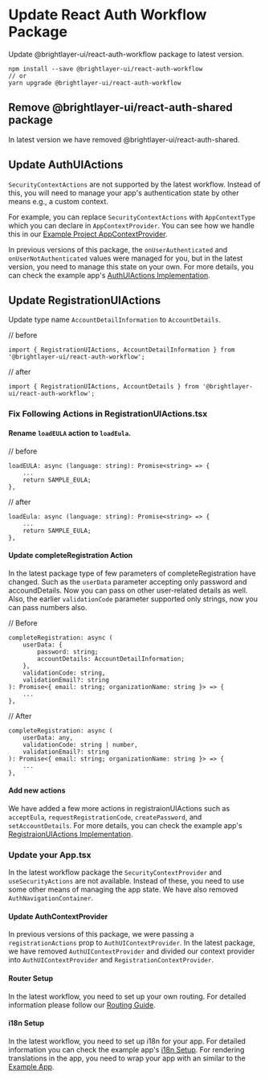 # Update React Auth Workflow Package

Update @brightlayer-ui/react-auth-workflow package to latest version.
```shell
npm install --save @brightlayer-ui/react-auth-workflow
// or
yarn upgrade @brightlayer-ui/react-auth-workflow
```

## Remove @brightlayer-ui/react-auth-shared package

In latest version we have removed @brightlayer-ui/react-auth-shared.

## Update AuthUIActions

`SecurityContextActions` are not supported by the latest workflow. Instead of this, you will need to manage your app's authentication state by other means e.g., a custom context. 

For example, you can replace `SecurityContextActions` with `AppContextType` which you can declare in `AppContextProvider`. You can see how we handle this in our [Example Project AppContextProvider](https://github.com/etn-ccis/blui-react-workflows/blob/master/login-workflow/example/src/contexts/AppContextProvider.tsx).

In previous versions of this package, the `onUserAuthenticated` and `onUserNotAuthenticated` values were managed for you, but in the latest version, you need to manage this state on your own. For more details, you can check the example app's [AuthUIActions Implementation](https://github.com/etn-ccis/blui-react-workflows/blob/master/login-workflow/example/src/actions/AuthUIActions.tsx).

## Update RegistrationUIActions

Update type name `AccountDetailInformation` to `AccountDetails`.

// before
```tsx
import { RegistrationUIActions, AccountDetailInformation } from '@brightlayer-ui/react-auth-workflow';
```

// after
```tsx
import { RegistrationUIActions, AccountDetails } from '@brightlayer-ui/react-auth-workflow';
```

### Fix Following Actions in RegistrationUIActions.tsx

#### Rename `loadEULA` action to `loadEula`.
// before
```tsx
loadEULA: async (language: string): Promise<string> => {
    ...
    return SAMPLE_EULA;
},
```

// after
```tsx
loadEula: async (language: string): Promise<string> => {
    ...
    return SAMPLE_EULA;
},
```

#### Update completeRegistration Action
In the latest package type of few parameters of completeRegistration have changed. Such as the `userData` parameter accepting only password and accoundDetails. Now you can pass on other user-related details as well. Also, the earlier `validationCode` parameter supported only strings, now you can pass numbers also.

// Before
```tsx
completeRegistration: async (
    userData: {
        password: string;
        accountDetails: AccountDetailInformation;
    },
    validationCode: string,
    validationEmail?: string
): Promise<{ email: string; organizationName: string }> => {
    ...
},
```

// After
```tsx
completeRegistration: async (
    userData: any,
    validationCode: string | number,
    validationEmail?: string
): Promise<{ email: string; organizationName: string }> => {
    ...
},
```

#### Add new actions

We have added a few more actions in registraionUIActions such as `acceptEula`, `requestRegistrationCode`, `createPassword`, and `setAccountDetails`.
For more details, you can check the example app's [RegistraionUIActions Implementation](https://github.com/etn-ccis/blui-react-workflows/blob/master/login-workflow/example/src/actions/RegistrationUIActions.tsx).


### Update your App.tsx

In the latest workflow package the `SecurityContextProvider` and `useSecurityActions` are not available. Instead of these, you need to use some other means of managing the app state. We have also removed `AuthNavigationContainer`.

#### Update AuthContextProvider
In previous versions of this package, we were passing a `registrationActions` prop to `AuthUIContextProvider`. In the latest package, we have removed `AuthUIContextProvider` and divided our context provider into  `AuthUIContextProvider` and `RegistrationContextProvider`.

#### Router Setup
In the latest workflow, you need to set up your own routing. For detailed information please follow our [Routing Guide](https://github.com/etn-ccis/blui-react-workflows/tree/master/login-workflow/docs/Routing.md).


#### i18n Setup
In the latest workflow, you need to set up i18n for your app. For detailed information you can check the example app's [i18n Setup](https://github.com/etn-ccis/blui-react-workflows/blob/master/login-workflow/example/src/translations/i18n.ts). For rendering translations in the app, you need to wrap your app with an  <I18nextProvider/> similar to the [Example App](https://github.com/etn-ccis/blui-react-workflows/blob/master/login-workflow/example/src/App.tsx).

